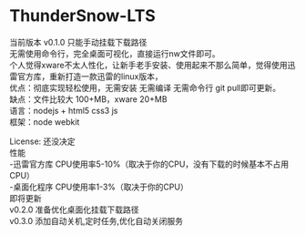 # ThunderSnow-LTS
当前版本 v0.1.0 只能手动挂载下载路径  
无需使用命令行，完全桌面可视化，直接运行nw文件即可。  
个人觉得xware不太人性化，让新手老手安装、使用起来不那么简单，觉得使用迅雷官方库，重新打造一款迅雷的linux版本，  
优点：彻底实现轻松使用，无需安装 无需编译 无需命令行 git pull即可更新。  
缺点：文件比较大 100+MB，xware 20+MB  
语言：nodejs + html5 css3 js  
框架：node webkit  

License: 还没决定  
性能  
-迅雷官方库 CPU使用率5-10%（取决于你的CPU，没有下载的时候基本不占用CPU）  
-桌面化程序 CPU使用率1-3%（取决于你的CPU）  
即将更新  
v0.2.0 准备优化桌面化挂载下载路径  
v0.3.0 添加自动关机,定时任务,优化自动关闭服务

